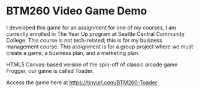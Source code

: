 BTM260 Video Game Demo
=================

I developed this game for an assignment for one of my courses, I am currently enrolled in The Year Up program at Seattle Central Community College. This course is not tech-related; this is for my business management course. This assignment is for a group project where we must create a game, a business plan, and a marketing plan.
 
HTML5 Canvas-based version of the spin-off of classic arcade game Frogger, our game is called Toader.
 
Access the game here at https://tinyurl.com/BTM260-Toader

